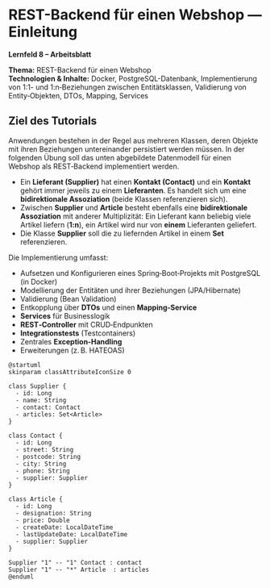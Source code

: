
# REST-Backend für einen Webshop — Einleitung

**Lernfeld 8 – Arbeitsblatt**

**Thema:** REST-Backend für einen Webshop  
**Technologien & Inhalte:** Docker, PostgreSQL-Datenbank, Implementierung von 1:1- und 1:n‑Beziehungen zwischen Entitätsklassen, Validierung von Entity‑Objekten, DTOs, Mapping, Services

## Ziel des Tutorials
Anwendungen bestehen in der Regel aus mehreren Klassen, deren Objekte mit ihren Beziehungen untereinander persistiert werden müssen. In der folgenden Übung soll das unten abgebildete Datenmodell für einen Webshop als REST‑Backend implementiert werden.

- Ein **Lieferant (Supplier)** hat einen **Kontakt (Contact)** und ein **Kontakt** gehört immer jeweils zu einem **Lieferanten**. Es handelt sich um eine **bidirektionale Assoziation** (beide Klassen referenzieren sich).
- Zwischen **Supplier** und **Article** besteht ebenfalls eine **bidirektionale Assoziation** mit anderer Multiplizität: Ein Lieferant kann beliebig viele Artikel liefern (**1:n**), ein Artikel wird nur von **einem** Lieferanten geliefert.
- Die Klasse **Supplier** soll die zu liefernden Artikel in einem **Set** referenzieren.

Die Implementierung umfasst:
- Aufsetzen und Konfigurieren eines Spring‑Boot‑Projekts mit PostgreSQL (in Docker)
- Modellierung der Entitäten und ihrer Beziehungen (JPA/Hibernate)
- Validierung (Bean Validation)
- Entkopplung über **DTOs** und einen **Mapping‑Service**
- **Services** für Businesslogik
- **REST‑Controller** mit CRUD‑Endpunkten
- **Integrationstests** (Testcontainers)
- Zentrales **Exception‑Handling**
- Erweiterungen (z. B. HATEOAS)

```plantuml
@startuml
skinparam classAttributeIconSize 0

class Supplier {
  - id: Long
  - name: String
  - contact: Contact
  - articles: Set<Article>
}

class Contact {
  - id: Long
  - street: String
  - postcode: String
  - city: String
  - phone: String
  - supplier: Supplier
}

class Article {
  - id: Long
  - designation: String
  - price: Double
  - createDate: LocalDateTime
  - lastUpdateDate: LocalDateTime
  - supplier: Supplier
}

Supplier "1" -- "1" Contact : contact
Supplier "1" -- "*" Article  : articles
@enduml
```